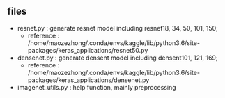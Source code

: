 ## files
- resnet.py : generate resnet model including resnet18, 34, 50, 101, 150; 
    - reference : /home/maozezhong/.conda/envs/kaggle/lib/python3.6/site-packages/keras_applications/resnet50.py
- densenet.py : generate densent model including densent101, 121, 169; 
    - reference : /home/maozezhong/.conda/envs/kaggle/lib/python3.6/site-packages/keras_applications/densenet.py
- imagenet_utils.py : help function, mainly preprocessing 
